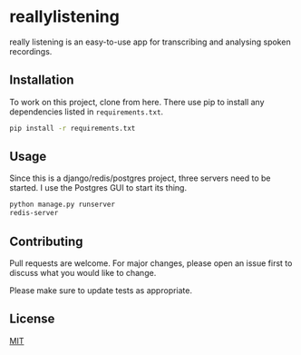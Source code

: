 # reallylistening

really listening is an easy-to-use app for transcribing and analysing spoken recordings.

## Installation

To work on this project, clone from here. There use pip to install any dependencies listed in `requirements.txt`.

```bash
pip install -r requirements.txt
```

## Usage

Since this is a django/redis/postgres project, three servers need to be started. I use the Postgres GUI to start its thing.

```bash
python manage.py runserver
redis-server
```

## Contributing
Pull requests are welcome. For major changes, please open an issue first to discuss what you would like to change.

Please make sure to update tests as appropriate.

## License
[MIT](https://github.com/escofresco/reallylistening/blob/master/LICENSE)
